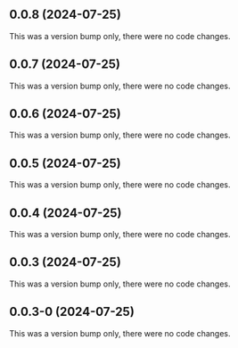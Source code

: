 ## 0.0.8 (2024-07-25)

This was a version bump only, there were no code changes.

## 0.0.7 (2024-07-25)

This was a version bump only, there were no code changes.

## 0.0.6 (2024-07-25)

This was a version bump only, there were no code changes.

## 0.0.5 (2024-07-25)

This was a version bump only, there were no code changes.

## 0.0.4 (2024-07-25)

This was a version bump only, there were no code changes.

## 0.0.3 (2024-07-25)

This was a version bump only, there were no code changes.

## 0.0.3-0 (2024-07-25)

This was a version bump only, there were no code changes.